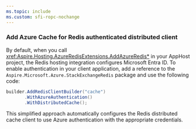 ```yaml
---
ms.topic: include
ms.custom: sfi-ropc-nochange
---
```


### Add Azure Cache for Redis authenticated distributed client

By default, when you call <xref:Aspire.Hosting.AzureRedisExtensions.AddAzureRedis*> in your AppHost project, the Redis hosting integration configures Microsoft Entra ID. To enable authentication in your client application, add a reference to the `Aspire.Microsoft.Azure.StackExchangeRedis` package and use the following code:

```csharp
builder.AddRedisClientBuilder("cache")
       .WithAzureAuthentication()
       .WithDistributedCache();
```

This simplified approach automatically configures the Redis distributed cache client to use Azure authentication with the appropriate credentials.
